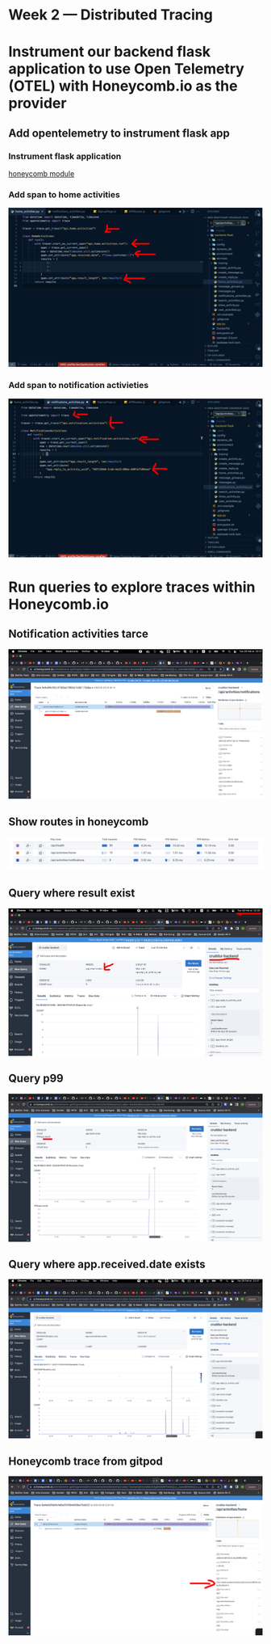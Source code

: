 # Week 2 — Distributed Tracing

# Instrument our backend flask application to use Open Telemetry (OTEL) with Honeycomb.io as the provider

## Add opentelemetry to instrument flask app 
### Instrument flask application
[honeycomb module](../backend-flask/services/tracing/honycomb.py)

### Add span to home activities

![home activities honeycorn](../_docs/assets/week2/home-activities-honeycorn.png)   


### Add span to notification activieties

![home activities honeycorn](../_docs/assets/week2/notification-activities-heneycomb.png)

# Run queries to explore traces within Honeycomb.io

## Notification activities tarce
![](../_docs/assets/week2/honneycomb-app-notification-activities-trace.png)

## Show routes in honeycomb
![](../_docs/assets/week2/honeycomb-routes.png)

## Query where result exist
![](../_docs/assets/week2/honeycomb-query-app-result-exist.png)

## Query p99
![](../_docs/assets/week2/honeycomb-p99.png)

## Query where app.received.date exists

![](../_docs/assets/week2/honeycomb-where-attribute-exist.png)

## Honeycomb trace from gitpod
![](../_docs/assets/week2/honeycomb-gitpod.png)



